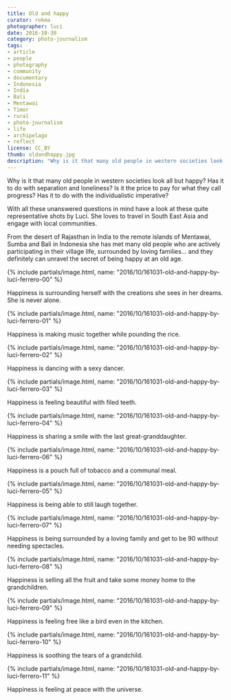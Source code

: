 ```yaml
---
title: Old and happy
curator: rokma
photographer: luci
date: 2016-10-30
category: photo-journalism
tags:
- article
- people
- photography
- community
- documentary
- Indonesia
- India
- Bali
- Mentawai
- Timor
- rural
- photo-journalism
- life
- archipelago
- reflect
license: CC_BY
thumb: oldandhappy.jpg
description: "Why is it that many old people in western societies look all but happy? Has it to do with separation and loneliness? Is it the price to pay for what they call progress? Has it to do with the individualistic imperative"
---
```


Why is it that many old people in western societies look all but happy? Has it to do with separation and loneliness? Is it the price to pay for what they call progress? Has it to do with the individualistic imperative?

With all these unanswered questions in mind have a look at these quite representative shots by Luci. She loves to travel in South East Asia and engage with local communities.

From the desert of Rajasthan in India to the remote islands of Mentawai, Sumba and Bali in Indonesia she has met many old people who are actively participating in their village life, surrounded by loving families... and they definitely can unravel the secret of being happy at an old age.

{% include partials/image.html, name: "2016/10/161031-old-and-happy-by-luci-ferrero-00" %}

Happiness is surrounding herself with the creations she sees in her dreams. She is never alone.

{% include partials/image.html, name: "2016/10/161031-old-and-happy-by-luci-ferrero-01" %}

Happiness is making music together while pounding the rice.

{% include partials/image.html, name: "2016/10/161031-old-and-happy-by-luci-ferrero-02" %}

Happiness is dancing with a sexy dancer.

{% include partials/image.html, name: "2016/10/161031-old-and-happy-by-luci-ferrero-03" %}

Happiness is feeling beautiful with filed teeth.

{% include partials/image.html, name: "2016/10/161031-old-and-happy-by-luci-ferrero-04" %}

Happiness is sharing a smile with the last great-granddaughter.

{% include partials/image.html, name: "2016/10/161031-old-and-happy-by-luci-ferrero-06" %}

Happiness is a pouch full of tobacco and a communal meal.

{% include partials/image.html, name: "2016/10/161031-old-and-happy-by-luci-ferrero-05" %}

Happiness is being able to still laugh together.

{% include partials/image.html, name: "2016/10/161031-old-and-happy-by-luci-ferrero-07" %}

Happiness is being surrounded by a loving family and get to be 90 without needing spectacles.

{% include partials/image.html, name: "2016/10/161031-old-and-happy-by-luci-ferrero-08" %}

Happiness is selling all the fruit and take some money home to the grandchildren.

{% include partials/image.html, name: "2016/10/161031-old-and-happy-by-luci-ferrero-09" %}

Happiness is feeling free like a bird even in the kitchen.

{% include partials/image.html, name: "2016/10/161031-old-and-happy-by-luci-ferrero-10" %}

Happiness is soothing the tears of a grandchild.

{% include partials/image.html, name: "2016/10/161031-old-and-happy-by-luci-ferrero-11" %}

Happiness is feeling at peace with the universe.
